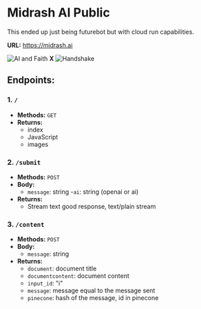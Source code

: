 # Midrash AI Public

This ended up just being futurebot but with cloud run capabilities.

**URL:** https://midrash.ai

![AI and Faith](https://midrash.ai/static//images/aiandfaith.jpg) **X** ![Handshake](https://midrash.ai/static//images/handshake.jpg)

## Endpoints:

### 1. `/`

- **Methods:** `GET`
- **Returns:**
  - index
  - JavaScript
  - images

### 2. `/submit`

- **Methods:** `POST`
- **Body:**
  - `message`: string
  -`ai`: string (openai or ai)
- **Returns:**
  - Stream text good response, text/plain stream

### 3. `/content`

- **Methods:** `POST`
- **Body:**
  - `message`: string
- **Returns:**
  - `document`: document title
  - `documentcontent`: document content
  - `input_id`: "i"
  - `message`: message equal to the message sent
  - `pinecone`: hash of the message, id in pinecone